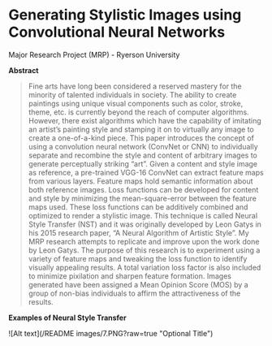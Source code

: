 # Generating Stylistic Images using Convolutional Neural Networks
Major Research Project (MRP) - Ryerson University

**Abstract**
>Fine arts have long been considered a reserved mastery for the minority of talented individuals in society. The ability to create paintings using unique visual components such as color, stroke, theme, etc. is currently beyond the reach of computer algorithms. However, there exist algorithms which have the capability of imitating an artist’s painting style and stamping it on to virtually any image to create a one-of-a-kind piece. This paper introduces the concept of using a convolution neural network (ConvNet or CNN) to individually separate and recombine the style and content of arbitrary images to generate perceptually striking “art”. Given a content and style image as reference, a pre-trained VGG-16 ConvNet can extract feature maps from various layers. Feature maps hold semantic information about both reference images. Loss functions can be developed for content and style by minimizing the mean-square-error between the feature maps used. These loss functions can be additively combined and optimized to render a stylistic image. This technique is called Neural Style Transfer (NST) and it was originally developed by Leon Gatys in his 2015 research paper, “A Neural Algorithm of Artistic Style”. My MRP research attempts to replicate and improve upon the work done by Leon Gatys. The purpose of this research is to experiment using a variety of feature maps and tweaking the loss function to identify visually appealing results. A total variation loss factor is also included to minimize pixilation and sharpen feature formation. Images generated have been assigned a Mean Opinion Score (MOS) by a group of non-bias individuals to affirm the attractiveness of the results.

**Examples of Neural Style Transfer**

![Alt text](/README images/7.PNG?raw=true "Optional Title")
